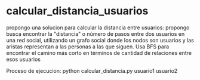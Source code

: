 # calcular_distancia_usuarios
propongo una solucion para calcular la distancia entre usuarios:
propongo busca encontrar la "distancia" o número de pasos entre dos usuarios en una red social, utilizando un grafo social donde los nodos son usuarios y las aristas representan a las personas a las que siguen. Usa BFS para encontrar el camino más corto en términos de cantidad de relaciones entre esos usuarios

Proceso de ejecucion: 
python calcular_distancia.py usuario1 usuario2

